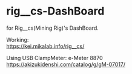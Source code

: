 # rig__cs-DashBoard

for Rig__cs(Mining Rig)'s DashBoard.

Working:  
https://kei.mikalab.info/rig__cs/

Using USB ClampMeter: 
e-Meter 8870 
https://akizukidenshi.com/catalog/g/gM-07017/
